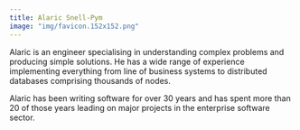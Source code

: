 ```yaml
---
title: Alaric Snell-Pym
image: "img/favicon.152x152.png"
---
```

Alaric is an engineer specialising in understanding complex problems and
producing simple solutions. He has a wide range of experience implementing
everything from line of business systems to distributed databases comprising
thousands of nodes.

Alaric has been writing software for over 30 years and has spent more than 20 of
those years leading on major projects in the enterprise software sector.
